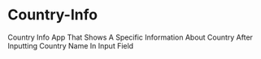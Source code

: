 # Country-Info
Country Info App That Shows A Specific Information About Country After Inputting Country Name In Input Field
